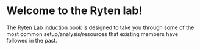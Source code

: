 # Welcome to the Ryten lab!
The [Ryten Lab induction book](https://bookdown.org/rytenlab/ryten_induction/) is designed to take you through some of the most common setup/analysis/resources that existing members have followed in the past. 
